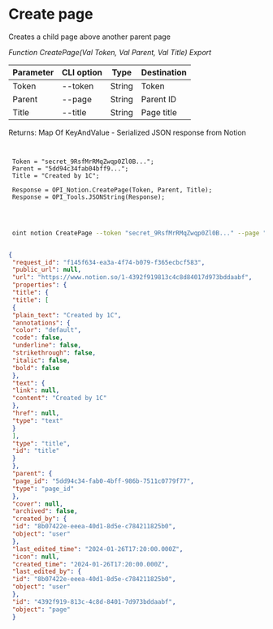 ﻿---
sidebar_position: 1
---

# Create page
 Creates a child page above another parent page


*Function CreatePage(Val Token, Val Parent, Val Title) Export*

 | Parameter | CLI option | Type | Destination |
 |-|-|-|-|
 | Token | --token | String | Token |
 | Parent | --page | String | Parent ID |
 | Title | --title | String | Page title |

 
 Returns: Map Of KeyAndValue - Serialized JSON response from Notion

```bsl title="Code example"
	
 
 Token = "secret_9RsfMrRMqZwqp0Zl0B...";
 Parent = "5dd94c34fab04bff9...";
 Title = "Created by 1C";
 
 Response = OPI_Notion.CreatePage(Token, Parent, Title);
 Response = OPI_Tools.JSONString(Response);
 
	
```

```sh title="CLI command example"
 
 oint notion CreatePage --token "secret_9RsfMrRMqZwqp0Zl0B..." --page "5dd94c34fab04bff9..." --title "Created by 1C"

```


```json title="Result"

{
 "request_id": "f145f634-ea3a-4f74-b079-f365ecbcf583",
 "public_url": null,
 "url": "https://www.notion.so/1-4392f919813c4c8d84017d973bddaabf",
 "properties": {
 "title": {
 "title": [
 {
 "plain_text": "Created by 1C",
 "annotations": {
 "color": "default",
 "code": false,
 "underline": false,
 "strikethrough": false,
 "italic": false,
 "bold": false
 },
 "text": {
 "link": null,
 "content": "Created by 1C"
 },
 "href": null,
 "type": "text"
 }
 ],
 "type": "title",
 "id": "title"
 }
 },
 "parent": {
 "page_id": "5dd94c34-fab0-4bff-986b-7511c0779f77",
 "type": "page_id"
 },
 "cover": null,
 "archived": false,
 "created_by": {
 "id": "8b07422e-eeea-40d1-8d5e-c784211825b0",
 "object": "user"
 },
 "last_edited_time": "2024-01-26T17:20:00.000Z",
 "icon": null,
 "created_time": "2024-01-26T17:20:00.000Z",
 "last_edited_by": {
 "id": "8b07422e-eeea-40d1-8d5e-c784211825b0",
 "object": "user"
 },
 "id": "4392f919-813c-4c8d-8401-7d973bddaabf",
 "object": "page"
 }

```
